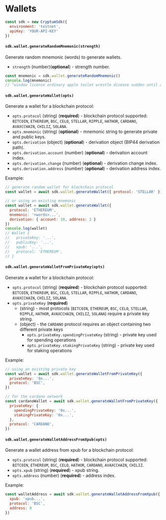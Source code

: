 # Wallets

```js
const sdk = new CryptumSdk({
  environment: 'testnet',
  apiKey: 'YOUR-API-KEY'
})
```

#### `sdk.wallet.generateRandomMnemonic(strength)`

Generate random mnemonic (words) to generate wallets.
* `strength` (number)(__optional__) - strength number.

```js
const mnemonic = sdk.wallet.generateRandomMnemonic()
console.log(mnemonic)
// "window license ordinary apple toilet wrestle disease sudden until armor wealth room..."
```

#### `sdk.wallet.generateWallet(opts)`

Generate a wallet for a blockchain protocol:
* `opts.protocol` (string) (__required__) - blockchain protocol supported: `BITCOIN`, `ETHEREUM`, `BSC`, `CELO`, `STELLAR`, `RIPPLE`, `HATHOR`, `CARDANO`, `AVAXCCHAIN`, `CHILIZ`, `SOLANA`.
* `opts.mnemonic` (string) (__optional__) - mnemonic string to generate private and public keys.
* `opts.derivation` (object) (__optional__) - derivation object (BIP44 derivation path).
* `opts.derivation.account` (number) (__optional__) - derivation account index.
* `opts.derivation.change` (number) (__optional__) - derivation change index.
* `opts.derivation.address` (number) (__optional__) - derivation address index.

Example:
```js
// generate random wallet for blockchain protocol
const wallet = await sdk.wallet.generateWallet({ protocol: 'STELLAR' })

// or using an existing mnemonic
const wallet = await sdk.wallet.generateWallet({
  protocol: 'ETHEREUM',
  mnemonic: '<words>...',
  derivation: { account: 10, address: 2 }
})
console.log(wallet)
// Wallet {
//   privateKey: '...',
//   publicKey: '...',
//   xpub: '...',
//   protocol: 'ETHEREUM',
// }
```

#### `sdk.wallet.generateWalletFromPrivateKey(opts)`

Generate a wallet for a blockchain protocol:
* `opts.protocol` (string) (__required__) - blockchain protocol supported: `BITCOIN`, `ETHEREUM`, `BSC`, `CELO`, `STELLAR`, `RIPPLE`, `HATHOR`, `CARDANO`, `AVAXCCHAIN`, `CHILIZ`, `SOLANA`.
* `opts.privateKey` (__required__)
  * (string) - most protocols (`BITCOIN`, `ETHEREUM`, `BSC`, `CELO`, `STELLAR`, `RIPPLE`, `HATHOR`, `AVAXCCHAIN`, `CHILIZ`, `SOLANA`) require a private key string.
  * (object) - the `CARDANO` protocol requires an object containing two different private keys
    * `opts.privateKey.spendingPrivateKey` (string) - private key used for spending operations
    * `opts.privateKey.stakingPrivateKey` (string) - private key used for staking operations

Example:
```js
// using an existing private key
const wallet = await sdk.wallet.generateWalletFromPrivateKey({
  privateKey: '0x...',
  protocol: 'BSC',
})

// for the cardano network
const cardanoWallet = await sdk.wallet.generateWalletFromPrivateKey({
  privateKey: {
    spendingPrivateKey: '0x...',
    stakingPrivateKey: '0x...',
  },
  protocol: 'CARDANO',
})
```

#### `sdk.wallet.generateWalletAddressFromXpub(opts)`

Generate a wallet address from xpub for a blockchain protocol:
* `opts.protocol` (string) (__required__) - blockchain protocol supported: `BITCOIN`, `ETHEREUM`, `BSC`, `CELO`, `HATHOR`, `CARDANO`, `AVAXCCHAIN`, `CHILIZ`.
* `opts.xpub` (string) (__required__) - xpub string.
* `opts.address` (number) (__required__) - address index.

Example:
```js
const walletAddress = await sdk.wallet.generateWalletAddressFromXpub({
  xpub: 'xpub...',
  protocol: 'BSC',
  address: 0
})
```
